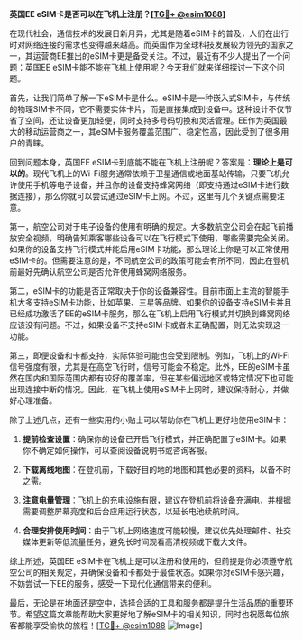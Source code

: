 **英国EE eSIM卡是否可以在飞机上注册？[[TG💪+ @esim1088](https://t.me/s/esim1088)]**

在现代社会，通信技术的发展日新月异，尤其是随着eSIM卡的普及，人们在出行时对网络连接的需求也变得越来越高。而英国作为全球科技发展较为领先的国家之一，其运营商EE推出的eSIM卡更是备受关注。不过，最近有不少人提出了一个问题：英国EE eSIM卡能不能在飞机上使用呢？今天我们就来详细探讨一下这个问题。

首先，让我们简单了解一下eSIM卡是什么。eSIM卡是一种嵌入式SIM卡，与传统的物理SIM卡不同，它不需要实体卡片，而是直接集成到设备中。这种设计不仅节省了空间，还让设备更加轻便，同时支持多号码切换和灵活管理。EE作为英国最大的移动运营商之一，其eSIM卡服务覆盖范围广、稳定性高，因此受到了很多用户的青睐。

回到问题本身，英国EE eSIM卡到底能不能在飞机上注册呢？答案是：**理论上是可以的**。现代飞机上的Wi-Fi服务通常依赖于卫星通信或地面基站传输，只要飞机允许使用手机等电子设备，并且你的设备支持蜂窝网络（即支持通过eSIM卡进行数据连接），那么你就可以尝试通过eSIM卡上网。不过，这里有几个关键点需要注意。

第一，航空公司对于电子设备的使用有明确的规定。大多数航空公司会在起飞前播放安全视频，明确告知乘客哪些设备可以在飞行模式下使用，哪些需要完全关闭。如果你的设备支持飞行模式并能启用eSIM卡功能，那么理论上你是可以正常使用eSIM卡的。但需要注意的是，不同航空公司的政策可能会有所不同，因此在登机前最好先确认航空公司是否允许使用蜂窝网络服务。

第二，eSIM卡的功能是否正常取决于你的设备兼容性。目前市面上主流的智能手机大多支持eSIM卡功能，比如苹果、三星等品牌。如果你的设备支持eSIM卡并且已经成功激活了EE的eSIM卡服务，那么在飞机上启用飞行模式并切换到蜂窝网络应该没有问题。不过，如果设备不支持eSIM卡或者未正确配置，则无法实现这一功能。

第三，即便设备和卡都支持，实际体验可能也会受到限制。例如，飞机上的Wi-Fi信号强度有限，尤其是在高空飞行时，信号可能会不稳定。此外，EE的eSIM卡虽然在国内和国际范围内都有较好的覆盖率，但在某些偏远地区或特定情况下也可能出现连接中断的情况。因此，在飞机上使用eSIM卡上网时，建议保持耐心，并做好心理准备。

除了上述几点，还有一些实用的小贴士可以帮助你在飞机上更好地使用eSIM卡：

1. **提前检查设置**：确保你的设备已开启飞行模式，并正确配置了eSIM卡。如果你不确定如何操作，可以查阅设备说明书或咨询客服。
   
2. **下载离线地图**：在登机前，下载好目的地的地图和其他必要的资料，以备不时之需。

3. **注意电量管理**：飞机上的充电设施有限，建议在登机前将设备充满电，并根据需要调整屏幕亮度和后台应用运行状态，以延长电池续航时间。

4. **合理安排使用时间**：由于飞机上网络速度可能较慢，建议优先处理邮件、社交媒体更新等低流量任务，避免长时间观看高清视频或下载大文件。

综上所述，英国EE eSIM卡在飞机上是可以注册和使用的，但前提是你必须遵守航空公司的相关规定，并确保设备和卡都处于最佳状态。如果你对eSIM卡感兴趣，不妨尝试一下EE的服务，感受一下现代化通信带来的便利。

最后，无论是在地面还是空中，选择合适的工具和服务都是提升生活品质的重要环节。希望这篇文章能帮助大家更好地了解eSIM卡的相关知识，同时也祝愿每位旅客都能享受愉快的旅程！[[TG💪+ @esim1088](https://t.me/s/esim1088) ![Image](https://i.postimg.cc/4NQfJmqS/Snipaste-2025-05-13-00-14-12.png)]